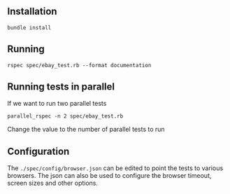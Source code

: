 ## Installation

`bundle install`

## Running

`rspec spec/ebay_test.rb --format documentation`

## Running tests in parallel
If we want to run two parallel tests

`parallel_rspec -n 2 spec/ebay_test.rb`

Change the value to the number of parallel tests to run

## Configuration

The `./spec/config/browser.json` can be edited to point the tests to various browsers.
The json can also be used to configure the browser timeout, screen sizes and other options.


